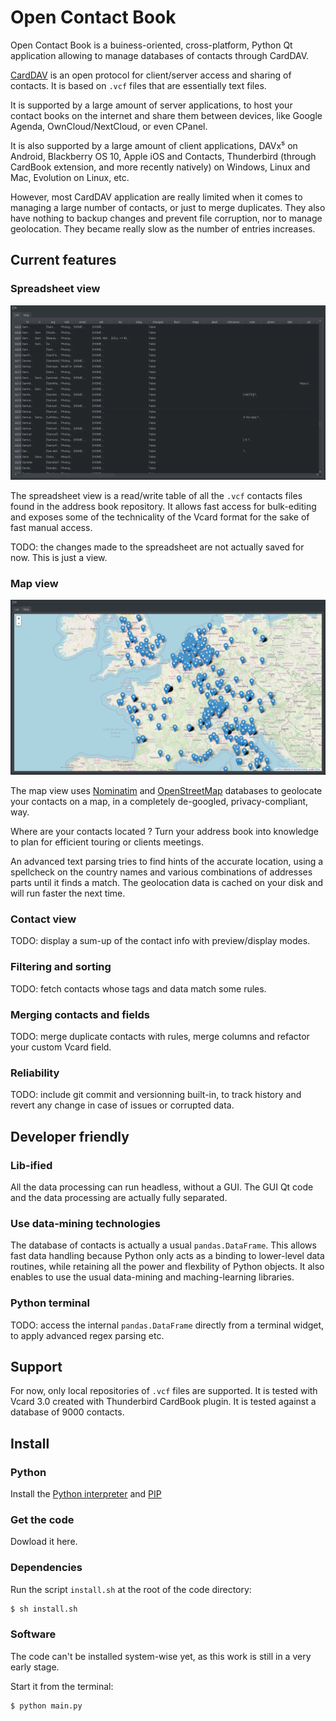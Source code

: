 # Open Contact Book

Open Contact Book is a buiness-oriented, cross-platform, Python Qt
application allowing to manage databases of contacts through CardDAV.

[CardDAV](https://en.wikipedia.org/wiki/CardDAV) is an open
protocol for client/server access and sharing of contacts. It
is based on `.vcf` files that are essentially text files.

It is supported by a large amount of server applications, to host
your contact books on the internet and share them between devices,
like Google Agenda, OwnCloud/NextCloud, or even CPanel.

It is also supported by a large amount of client applications,
DAVx⁵ on Android, Blackberry OS 10, Apple iOS and Contacts,
Thunderbird (through CardBook extension, and more recently natively)
on Windows, Linux and Mac, Evolution on Linux, etc.

However, most CardDAV application are really limited when it comes
to managing a large number of contacts, or just to merge duplicates.
They also have nothing to backup changes and prevent file corruption,
nor to manage geolocation. They became really slow as the number
of entries increases.

## Current features

### Spreadsheet view

![spreadsheet view](screenshots/spreadsheet-view.png)

The spreadsheet view is a read/write table of all the `.vcf` contacts
files found in the address book repository. It allows fast access
for bulk-editing and exposes some of the technicality of the
Vcard format for the sake of fast manual access.

TODO: the changes made to the spreadsheet are not actually saved
for now. This is just a view.

### Map view

![map view](screenshots/map-view.jpg)

The map view uses [Nominatim](https://nominatim.org) and
[OpenStreetMap](https://openstreetmap.org) databases
to geolocate your contacts on a map, in a completely de-googled,
privacy-compliant, way.

Where are your contacts located ? Turn your address book into
knowledge to plan for efficient touring or clients meetings.

An advanced text parsing tries to find hints of the accurate
location, using a spellcheck on the country names and various
combinations of addresses parts until it finds a match. The geolocation data is cached on your disk and will run faster
the next time.

### Contact view

TODO: display a sum-up of the contact info with preview/display modes.

### Filtering and sorting

TODO: fetch contacts whose tags and data match some rules.

### Merging contacts and fields

TODO: merge duplicate contacts with rules, merge columns and refactor
your custom Vcard field.

### Reliability

TODO: include git commit and versionning built-in, to track history
and revert any change in case of issues or corrupted data.

## Developer friendly

### Lib-ified

All the data processing can run headless, without a GUI.
The GUI Qt code and the data processing are actually fully separated.

### Use data-mining technologies

The database of contacts is actually a usual `pandas.DataFrame`.
This allows fast data handling because Python only acts as a binding
to lower-level data routines, while retaining all the power and
flexbility of Python objects. It also enables to use the usual
data-mining and maching-learning libraries.

### Python terminal

TODO: access the internal `pandas.DataFrame` directly from a terminal
widget, to apply advanced regex parsing etc.

## Support

For now, only local repositories of `.vcf` files are supported.
It is tested with Vcard 3.0 created with Thunderbird CardBook
plugin. It is tested against a database of 9000 contacts.


## Install

### Python

Install the [Python interpreter](https://www.python.org/downloads/)
and [PIP](https://pip.pypa.io/en/stable/installation/)

### Get the code

Dowload it here.

### Dependencies

Run the script `install.sh` at the root of the code directory:

```bash
$ sh install.sh
```

### Software

The code can't be installed system-wise yet, as this work is still
in a very early stage.

Start it from the terminal:

```bash
$ python main.py
```
